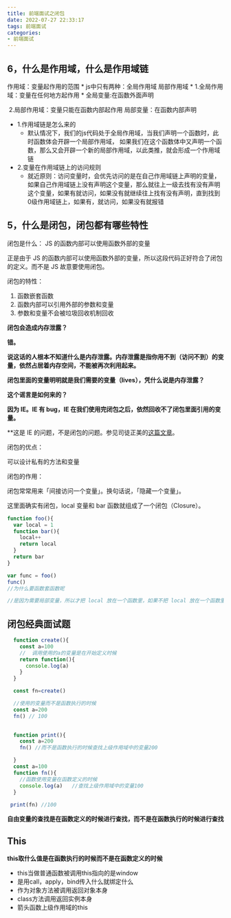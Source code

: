 ```yaml
---
title: 前端面试之闭包
date: 2022-07-27 22:33:17
tags: 前端面试
categories:
- 前端面试
---
```



## 6，什么是作用域，什么是作用域链

作用域：变量起作用的范围
        * js中只有两种：全局作用域  局部作用域
        *
       1.全局作用域：变量在任何地方起作用
        * 全局变量:在函数外面声明

​       2.局部作用域：变量只能在函数内部起作用
       局部变量：在函数内部声明

- 1.作用域链是怎么来的
  - 默认情况下，我们的js代码处于全局作用域，当我们声明一个函数时，此时函数体会开辟一个局部作用域， 如果我们在这个函数体中又声明一个函数，那么又会开辟一个新的局部作用域，以此类推，就会形成一个作用域链
- 2.变量在作用域链上的访问规则
  - 就近原则：访问变量时，会优先访问的是在自己作用域链上声明的变量，如果自己作用域链上没有声明这个变量，那么就往上一级去找有没有声明这个变量，如果有就访问，如果没有就继续往上找有没有声明，直到找到0级作用域链上，如果有，就访问，如果没有就报错




## 5，什么是闭包，闭包都有哪些特性

闭包是什么： JS 的函数内部可以使用函数外部的变量

正是由于 JS 的函数内部可以使用函数外部的变量，所以这段代码正好符合了闭包的定义。而不是 JS 故意要使用闭包。 

闭包的特性：

1. 函数嵌套函数
2. 函数内部可以引用外部的参数和变量
3. 参数和变量不会被垃圾回收机制回收

**闭包会造成内存泄露？**

**错。**

**说这话的人根本不知道什么是内存泄露。内存泄露是指你用不到（访问不到）的变量，依然占居着内存空间，不能被再次利用起来。** 

**闭包里面的变量明明就是我们需要的变量（lives），凭什么说是内存泄露？**

**这个谣言是如何来的？**

**因为 IE。IE 有 bug，IE 在我们使用完闭包之后，依然回收不了闭包里面引用的变量。**

**这是 IE 的问题，不是闭包的问题。参见司徒正美的[这篇文章](https://link.zhihu.com/?target=http%3A//www.cnblogs.com/rubylouvre/p/3345294.html)。

闭包的优点：

可以设计私有的方法和变量 

闭包的作用：

闭包常常用来「间接访问一个变量」。换句话说，「隐藏一个变量」。 

这里面确实有闭包，local 变量和 bar 函数就组成了一个闭包（Closure）。

```js
function foo(){
  var local = 1
  function bar(){
    local++
    return local
  }
  return bar
}

var func = foo()
func()
//为什么要函数套函数呢

//是因为需要局部变量，所以才把 local 放在一个函数里，如果不把 local 放在一个函数里，local 就是一个全局变量了，达不到使用闭包的目的——隐藏变量（等会会讲）。 

```

## 闭包经典面试题
```js
  function create(){
    const a=100
    //  调用使用的a的变量是在开始定义时候
    return function(){
      console.log(a)
    }
  }

  const fn=create()

  //使用的变量而不是函数执行的时候
  const a=200
  fn() // 100
  
```

```js
  function print(){
    const a=200
    fn() //而不是函数执行的时候查找上级作用域中的变量200

  }
  const a=100
  function fn(){
    //函数使用变量在函数定义的时候
    console.log(a)   //查找上级作用域中的变量100
  }
  
 print(fn) //100
 ```

**自由变量的查找是在函数定义的时候进行查找，而不是在函数执行的时候进行查找**

## This

**this取什么值是在函数执行的时候而不是在函数定义的时候**

* this当做普通函数被调用this指向的是window
* 是用call，apply，bind传入什么就绑定什么
* 作为对象方法被调用返回对象本身
* class方法调用返回实例本身
* 箭头函数上级作用域的this
